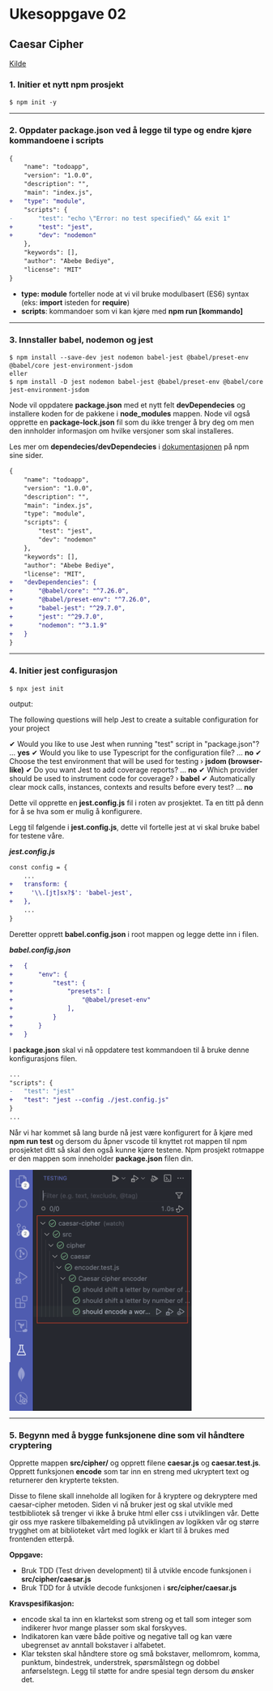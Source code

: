 # Ukesoppgave 02

## Caesar Cipher

[Kilde](https://dev.to/manuartero/setup-jest-from-scratch-in-a-vanilla-js-project-47o0)

### 1. Initier et nytt npm prosjekt

```node
$ npm init -y
```

---

### 2. Oppdater **package.json** ved å legge til **type** og endre kjøre kommandoene i **scripts**

```diff
{
    "name": "todoapp",
    "version": "1.0.0",
    "description": "",
    "main": "index.js",
+   "type": "module",
    "scripts": {
-       "test": "echo \"Error: no test specified\" && exit 1"
+       "test": "jest",
+       "dev": "nodemon"
    },
    "keywords": [],
    "author": "Abebe Bediye",
    "license": "MIT"
}
```

- **type: module** forteller node at vi vil bruke modulbasert (ES6) syntax (eks: **import** isteden for **require**)
- **scripts**: kommandoer som vi kan kjøre med **npm run [kommando]**

---

### 3. Innstaller babel, nodemon og jest

```node
$ npm install --save-dev jest nodemon babel-jest @babel/preset-env @babel/core jest-environment-jsdom
eller
$ npm install -D jest nodemon babel-jest @babel/preset-env @babel/core jest-environment-jsdom
```

Node vil oppdatere **package.json** med et nytt felt **devDependecies** og installere koden for de pakkene i **node_modules** mappen. Node vil også opprette en **package-lock.json** fil som du ikke trenger å bry deg om men den innholder informasjon om hvilke versjoner som skal installeres.

Les mer om **dependecies/devDependecies** i [dokumentasjonen](https://docs.npmjs.com/specifying-dependencies-and-devdependencies-in-a-package-json-file) på npm sine sider.

```diff
{
    "name": "todoapp",
    "version": "1.0.0",
    "description": "",
    "main": "index.js",
    "type": "module",
    "scripts": {
        "test": "jest",
        "dev": "nodemon"
    },
    "keywords": [],
    "author": "Abebe Bediye",
    "license": "MIT",
+   "devDependencies": {
+       "@babel/core": "^7.26.0",
+       "@babel/preset-env": "^7.26.0",
+       "babel-jest": "^29.7.0",
+       "jest": "^29.7.0",
+       "nodemon": "^3.1.9"
+   }
}
```

---

### 4. Initier jest configurasjon

```node
$ npx jest init
```

output:

The following questions will help Jest to create a suitable configuration for your project

✔ Would you like to use Jest when running "test" script in "package.json"? … **yes**
✔ Would you like to use Typescript for the configuration file? … **no**
✔ Choose the test environment that will be used for testing › **jsdom (browser-like)**
✔ Do you want Jest to add coverage reports? … **no**
✔ Which provider should be used to instrument code for coverage? › **babel**
✔ Automatically clear mock calls, instances, contexts and results before every test? … **no**

Dette vil opprette en **jest.config.js** fil i roten av prosjektet. Ta en titt på denn for å se hva som er mulig å konfigurere.

Legg til følgende i **jest.config.js**, dette vil fortelle jest at vi skal bruke babel for testene våre.

_**jest.config.js**_
```diff
const config = {
    ...
+   transform: {
+     '\\.[jt]sx?$': 'babel-jest',
+   },
    ...
}
```

Deretter opprett **babel.config.json** i root mappen og legge dette inn i filen.

_**babel.config.json**_

```diff
+   {
+       "env": {
+           "test": {
+               "presets": [
+                   "@babel/preset-env"
+               ],
+           }
+       }
+   }
```

I **package.json** skal vi nå oppdatere test kommandoen til å bruke denne konfigurasjons filen.

```diff
...
"scripts": {
-   "test": "jest"
+   "test": "jest --config ./jest.config.js"
}
...
```

Når vi har kommet så lang burde nå jest være konfigurert for å kjøre med **npm run test** og dersom du åpner vscode til knyttet rot mappen til npm prosjektet ditt så skal den også kunne kjøre testene. Npm prosjekt rotmappe er den mappen som inneholder **package.json** filen din.

<div style="display: flex; width: 100%; gap: 10px; max-width: 360px" markdown="1>

![vscode-test-extension](assets/vscode-test-extension.png )
![vscode-test-list](assets/vscode-test-list.png )
</div>

---

### 5. Begynn med å bygge funksjonene dine som vil håndtere cryptering

Opprette mappen **src/cipher/** og opprett filene **caesar.js** og **caesar.test.js**. Opprett funksjonen **encode** som tar inn en streng med ukryptert text og returnerer den krypterte teksten.

Disse to filene skall inneholde all logiken for å kryptere og dekryptere med caesar-cipher metoden.
Siden vi nå bruker jest og skal utvikle med testbibliotek så trenger vi ikke å bruke html eller css i utviklingen vår. Dette gir oss mye raskere tilbakemelding på utviklingen av logikken vår og større trygghet om at biblioteket vårt med logikk er klart til å brukes med frontenden etterpå. 

**Oppgave:**

- Bruk TDD (Test driven development) til å utvikle encode funksjonen i **src/cipher/caesar.js**
- Bruk TDD for å utvikle decode funksjonen i **src/cipher/caesar.js**

**Kravspesifikasjon:**

- encode skal ta inn en klartekst som streng og et tall som integer som indikerer hvor mange plasser som skal forskyves.
- Indikatoren kan være både poitive og negative tall og kan være ubegrenset av anntall bokstaver i alfabetet.
- Klar teksten skal håndtere store og små bokstaver, mellomrom, komma, punktum, bindestrek, understrek, spørsmålstegn og dobbel anførselstegn. Legg til støtte for andre spesial tegn dersom du ønsker det.
